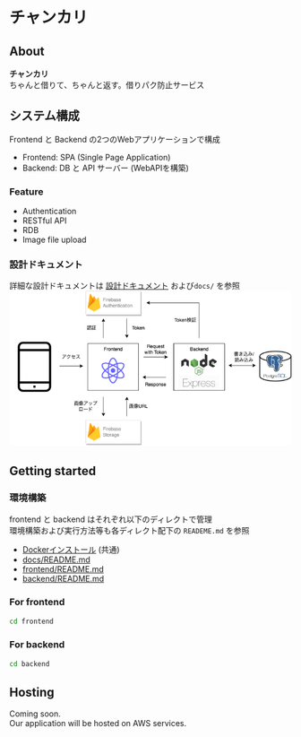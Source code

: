# チャンカリ

## About
__チャンカリ__  
ちゃんと借りて、ちゃんと返す。借りパク防止サービス  

## システム構成
Frontend と Backend の2つのWebアプリケーションで構成  
- Frontend: SPA (Single Page Application) 
- Backend: DB と API サーバー (WebAPIを構築)

### Feature
- Authentication
- RESTful API
- RDB
- Image file upload

### 設計ドキュメント
詳細な設計ドキュメントは [設計ドキュメント](docs/README.md) および`docs/` を参照
![system_structure](docs/system_structure/system_structure.png)


## Getting started
### 環境構築
frontend と backend はそれぞれ以下のディレクトで管理  
環境構築および実行方法等も各ディレクト配下の `READEME.md` を参照
- [Dockerインストール](docs/get_started/install_docker.md) (共通)
- [docs/README.md](docs/README.md#ドキュメント確認方法)
- [frontend/README.md](frontend/README.md)
- [backend/README.md](backend/README.md)

### For frontend
```sh
cd frontend
```

### For backend
```sh
cd backend
```

## Hosting
Coming soon.  
Our application will be hosted on AWS services.
